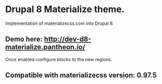 # Drupal 8 Materialize theme.

Implementation of materializecss.com into Drupal 8

## Demo here: http://dev-d8-materialize.pantheon.io/

Once enabled configure blocks to the new regions.

## Compatible with materializecss version: 0.97.5

